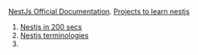[NestJs Official Documentation](https://docs.nestjs.com/).
[Projects to learn nestjs](https://github.com/nestjs/awesome-nestjs?tab=readme-ov-file)

1. [Nestjs in 200 secs](https://www.youtube.com/watch?v=0M8AYU_hPas)
2. [Nestjs terminologies](https://www.youtube.com/watch?v=IdsBwplQAMw)
3. 
